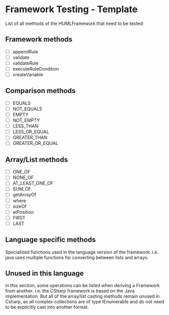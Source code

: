 # Framework Testing - Template

List of all methods of the HUMLFramework that need to be tested:

## Framework methods

- [ ] appendRule
- [ ] validate
- [ ] validateRule
- [ ] executeRuleCondition
- [ ] createVariable

## Comparison methods

- [ ] EQUALS
- [ ] NOT_EQUALS
- [ ] EMPTY
- [ ] NOT_EMPTY
- [ ] LESS_THAN
- [ ] LESS_OR_EQUAL
- [ ] GREATER_THAN
- [ ] GREATER_OR_EQUAL

## Array/List methods

- [ ] ONE_OF
- [ ] NONE_OF
- [ ] AT_LEAST_ONE_OF
- [ ] SUM_OF
- [ ] getArrayOf
- [ ] where
- [ ] sizeOf
- [ ] atPosition
- [ ] FIRST
- [ ] LAST

## Language specific methods

Specialized functions used in the language version of the framework.
i.e. java uses multiple functions for converting between lists and arrays.

## Unused in this language

in this section, some operations can be listed when deriving a Framework from another.
i.e. the CSharp framework is based on the Java implementation. But all of the array/list casting methods remain unused in Csharp, as all complex collections are of type IEnumerable and do not need to be explicitly cast into another format.
